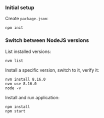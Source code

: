 ### Initial setup

Create `package.json`:

    npm init

### Switch between NodeJS versions

List installed versions:

    nvm list

Install a specific version, switch to it, verify it:

    nvm install 8.16.0
    nvm use 8.16.0
    node -v

Install and run application:

    npm install
    npm start

